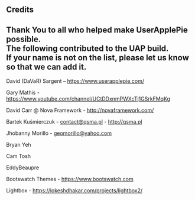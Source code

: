 Credits
--
Thank You to all who helped make UserApplePie possible.  
The following contributed to the UAP build.  
If your name is not on the list, please let us know so that we can add it.  
--
David (DaVaR) Sargent – https://www.userapplepie.com/

Gary Mathis - https://www.youtube.com/channel/UCtDDxnmPWXcTj1GSrkFMqKg

David Carr @ Nova Framework - http://novaframework.com/

Bartek Kuśmierczuk - contact@qsma.pl - http://qsma.pl

Jhobanny Morillo - geomorillo@yahoo.com

Bryan Yeh

Cam Tosh

EddyBeaupre

Bootswatch Themes - https://www.bootswatch.com

Lightbox - https://lokeshdhakar.com/projects/lightbox2/
